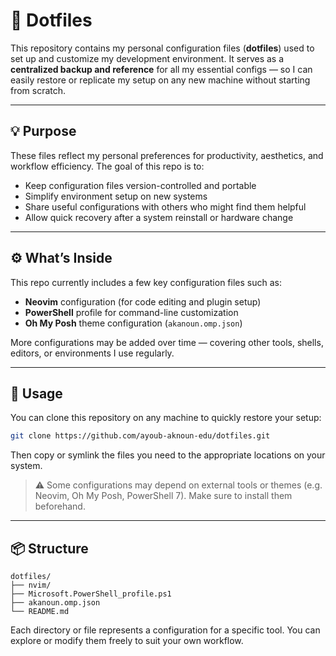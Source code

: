 # 🧰 Dotfiles

This repository contains my personal configuration files (**dotfiles**) used to set up and customize my development environment.
It serves as a **centralized backup and reference** for all my essential configs — so I can easily restore or replicate my setup on any new machine without starting from scratch.

---

## 💡 Purpose

These files reflect my personal preferences for productivity, aesthetics, and workflow efficiency.
The goal of this repo is to:

* Keep configuration files version-controlled and portable
* Simplify environment setup on new systems
* Share useful configurations with others who might find them helpful
* Allow quick recovery after a system reinstall or hardware change

---

## ⚙️ What’s Inside

This repo currently includes a few key configuration files such as:

* **Neovim** configuration (for code editing and plugin setup)
* **PowerShell** profile for command-line customization
* **Oh My Posh** theme configuration (`akanoun.omp.json`)

More configurations may be added over time — covering other tools, shells, editors, or environments I use regularly.

---

## 🚀 Usage

You can clone this repository on any machine to quickly restore your setup:

```bash
git clone https://github.com/ayoub-aknoun-edu/dotfiles.git
```

Then copy or symlink the files you need to the appropriate locations on your system.

> ⚠️ Some configurations may depend on external tools or themes (e.g. Neovim, Oh My Posh, PowerShell 7).
> Make sure to install them beforehand.

---

## 📦 Structure

```
dotfiles/
├── nvim/
├── Microsoft.PowerShell_profile.ps1
├── akanoun.omp.json
└── README.md
```

Each directory or file represents a configuration for a specific tool.
You can explore or modify them freely to suit your own workflow.

